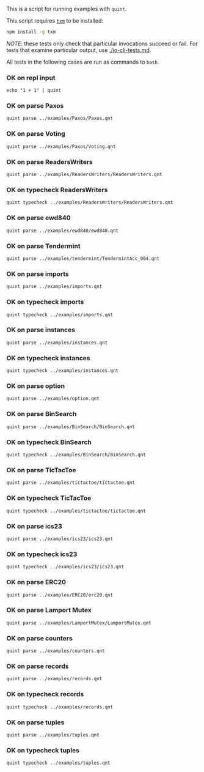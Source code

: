 This is a script for running examples with `quint`.

This script requires [`txm`](https://www.npmjs.com/package/txm) to be
installed:

```sh
npm install -g txm
```

*NOTE*: these tests only check that particular invocations succeed or fail. For
tests that examine particular output, use
[./io-cli-tests.md](./io-cli-tests.md).

All tests in the following cases are run as commands to `bash`.

<!-- !test program
bash -
-->

### OK on repl input

<!-- !test check repl 1 + 1 -->
    echo "1 + 1" | quint

### OK on parse Paxos

<!-- !test check Paxos -->
    quint parse ../examples/Paxos/Paxos.qnt

### OK on parse Voting

<!-- !test check Voting -->
    quint parse ../examples/Paxos/Voting.qnt

### OK on parse ReadersWriters

<!-- !test check ReadersWriters -->
    quint parse ../examples/ReadersWriters/ReadersWriters.qnt

### OK on typecheck ReadersWriters

<!-- !test check ReadersWriters - Types & Effects -->
    quint typecheck ../examples/ReadersWriters/ReadersWriters.qnt

### OK on parse ewd840

<!-- !test check ewd840 -->
    quint parse ../examples/ewd840/ewd840.qnt


### OK on parse Tendermint

<!-- !test check Tendermint -->
    quint parse ../examples/tendermint/TendermintAcc_004.qnt

### OK on parse imports

<!-- !test check imports -->
    quint parse ../examples/imports.qnt

### OK on typecheck imports

<!-- !test check imports - Types & Effects -->
    quint typecheck ../examples/imports.qnt

### OK on parse instances

<!-- !test check instances -->
    quint parse ../examples/instances.qnt

### OK on typecheck instances

<!-- !test check instances - Types & Effects -->
    quint typecheck ../examples/instances.qnt


### OK on parse option

<!-- !test check option -->
    quint parse ../examples/option.qnt

### OK on parse BinSearch

<!-- !test check BinSearch -->
    quint parse ../examples/BinSearch/BinSearch.qnt

### OK on typecheck BinSearch

<!-- !test check BinSearch - Types & Effects -->
    quint typecheck ../examples/BinSearch/BinSearch.qnt

### OK on parse TicTacToe

<!-- !test check TicTacToe -->
    quint parse ../examples/tictactoe/tictactoe.qnt

### OK on typecheck TicTacToe

<!-- !test check TicTacToe - Types & Effects -->
    quint typecheck ../examples/tictactoe/tictactoe.qnt

### OK on parse ics23

<!-- !test check ics23 -->
    quint parse ../examples/ics23/ics23.qnt

### OK on typecheck ics23

<!-- !test check ics23 - Types & Effects -->
    quint typecheck ../examples/ics23/ics23.qnt

### OK on parse ERC20

<!-- !test check ERC20 -->
    quint parse ../examples/ERC20/erc20.qnt


### OK on parse Lamport Mutex

<!-- !test check LamportMutex -->
    quint parse ../examples/LamportMutex/LamportMutex.qnt

### OK on parse counters

<!-- !test check counters -->
    quint parse ../examples/counters.qnt

### OK on parse records

<!-- !test check records -->
    quint parse ../examples/records.qnt

### OK on typecheck records

<!-- !test check records - Types & Effects-->
    quint typecheck ../examples/records.qnt

### OK on parse tuples

<!-- !test check tuples -->
    quint parse ../examples/tuples.qnt

### OK on typecheck tuples

<!-- !test check tuples - Types & Effects-->
    quint typecheck ../examples/tuples.qnt

